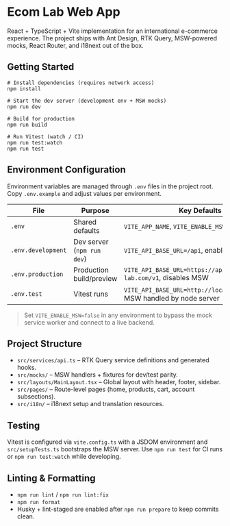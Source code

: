 # Ecom Lab Web App

React + TypeScript + Vite implementation for an international e-commerce experience. The project ships with Ant Design, RTK Query, MSW-powered mocks, React Router, and i18next out of the box.

## Getting Started

```
# Install dependencies (requires network access)
npm install

# Start the dev server (development env + MSW mocks)
npm run dev

# Build for production
npm run build

# Run Vitest (watch / CI)
npm run test:watch
npm run test
```

## Environment Configuration

Environment variables are managed through `.env` files in the project root. Copy `.env.example` and adjust values per environment.

| File | Purpose | Key Defaults |
| --- | --- | --- |
| `.env` | Shared defaults | `VITE_APP_NAME`, `VITE_ENABLE_MSW=true` |
| `.env.development` | Dev server (`npm run dev`) | `VITE_API_BASE_URL=/api`, enables MSW worker |
| `.env.production` | Production build/preview | `VITE_API_BASE_URL=https://api.ecom-lab.com/v1`, disables MSW |
| `.env.test` | Vitest runs | `VITE_API_BASE_URL=http://localhost:4001/api`, MSW handled by node server |

> Set `VITE_ENABLE_MSW=false` in any environment to bypass the mock service worker and connect to a live backend.

## Project Structure

- `src/services/api.ts` – RTK Query service definitions and generated hooks.
- `src/mocks/` – MSW handlers + fixtures for dev/test parity.
- `src/layouts/MainLayout.tsx` – Global layout with header, footer, sidebar.
- `src/pages/` – Route-level pages (home, products, cart, account subsections).
- `src/i18n/` – i18next setup and translation resources.

## Testing

Vitest is configured via `vite.config.ts` with a JSDOM environment and `src/setupTests.ts` bootstraps the MSW server. Use `npm run test` for CI runs or `npm run test:watch` while developing.

## Linting & Formatting

- `npm run lint` / `npm run lint:fix`
- `npm run format`
- Husky + lint-staged are enabled after `npm run prepare` to keep commits clean.

